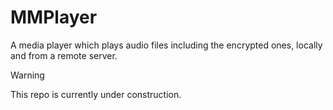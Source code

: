 # MMPlayer
A media player which plays audio files including the encrypted ones, locally and from a remote server.
> [!WARNING]  
> This repo is currently under construction.
